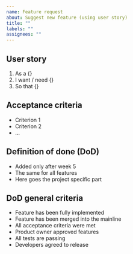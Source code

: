 ```yaml
---
name: Feature request
about: Suggest new feature (using user story)
title: ""
labels: ""
assignees: ""
---
```


## User story

1. As a {}
2. I want / need {}
3. So that {}

## Acceptance criteria

- Criterion 1
- Criterion 2
- ...

## Definition of done (DoD)

- Added only after week 5
- The same for all features
- Here goes the project specific part

## DoD general criteria

- Feature has been fully implemented
- Feature has been merged into the mainline
- All acceptance criteria were met
- Product owner approved features
- All tests are passing
- Developers agreed to release
